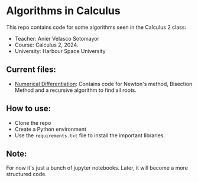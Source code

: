 # Algorithms in Calculus

This repo contains code for some algorithms seen in the Calculus 2 class:
- Teacher: Anier Velasco Sotomayor
- Course: Calculus 2, 2024.
- University: Harbour Space University

## Current files:
- [Numerical Differentiation](https://github.com/aniervs/calculus2/blob/main/numerical_diff.ipynb): Contains code for Newton's method, Bisection Method and a recursive algorithm to find all roots.

## How to use:
- Clone the repo
- Create a Python environment
- Use the `requirements.txt` file to install the important libraries.

## Note:
For now it's just a bunch of jupyter notebooks. Later, it will become a more structured code.




